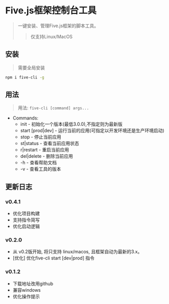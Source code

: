 # Five.js框架控制台工具
> 一键安装、管理Five.js框架的脚本工具。
>> 仅支持Linux/MacOS

## 安装
> 需要全局安装
```bash
npm i five-cli -g
```

## 用法
> 用法: `five-cli [command] args...`

+ Commands:
  * init <ver>       -    初始化一个版本(最低3.0.0),不指定则为最新版
  * start [prod|dev] -    运行当前的应用(可指定以开发环境还是生产环境启动)
  * stop             -    停止当前应用
  * st|status        -    查看当前应用状态
  * r|restart        -    重启当前应用
  * del|delete       -    删除当前应用
  * -h               -    查看帮助文档
  * -v               -    查看工具的版本


## 更新日志


### v0.4.1
* 优化项目构建
* 支持指令简写
* 优化启动逻辑


### v0.2.0
* 从 v0.2版开始, 将只支持 linux/macos, 且框架自动为最新的3.x。
* [优化] 优化five-cli start [dev|prod] 指令


### v0.1.2
* 下载地址改用github
* 兼容windows
* 优化操作提示